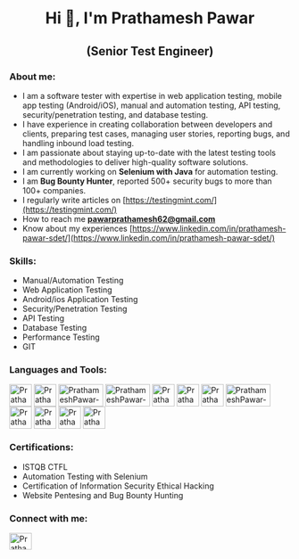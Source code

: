 <h1 align="center">Hi 👋, I'm Prathamesh Pawar</h1>
<h2 align="center">(Senior Test Engineer)</h2>

<h3 align="left">About me:</h3>

- I am a software tester with expertise in web application testing, mobile app testing (Android/iOS), manual and automation testing, API testing, security/penetration testing, and database testing.
- I have experience in creating collaboration between developers and clients, preparing test cases, managing user stories, reporting bugs, and handling inbound load testing.
- I am passionate about staying up-to-date with the latest testing tools and methodologies to deliver high-quality software solutions.
- I am currently working on **Selenium with Java** for automation testing.
- I am **Bug Bounty Hunter**, reported 500+ security bugs to more than 100+ companies.
- I regularly write articles on [https://testingmint.com/](https://testingmint.com/)
- How to reach me **pawarprathamesh62@gmail.com**
- Know about my experiences [https://www.linkedin.com/in/prathamesh-pawar-sdet/](https://www.linkedin.com/in/prathamesh-pawar-sdet/)

<h3 align="left">Skills:</h3>

- Manual/Automation Testing
- Web Application Testing
- Android/ios Application Testing
- Security/Penetration Testing
- API Testing
- Database Testing
- Performance Testing
- GIT



<h3 align="left">Languages and Tools:</h3>
<p align="left">
<img align="center" src="https://img.icons8.com/?size=100&id=VOnRj9vGpXV8&format=png&color=000000" alt="PrathameshPawar-SDET" height="40" width="40" />  
<img align="center" src="https://img.icons8.com/?size=100&id=13679&format=png&color=000000" alt="PrathameshPawar-SDET" height="40" width="40" />
<img align="center" src="https://mms.businesswire.com/media/20230322005274/en/761650/23/postman-logo-vert-2018.jpg" alt="PrathameshPawar-SDET" height="40" width="80" />
<img align="center" src="https://jacobriggs.io/tools/app/web/upload/large/3_eedab2dbcde47a63f847af0a612d1f8d.png" alt="PrathameshPawar-SDET" height="40" width="80" />
<img align="center" src="https://encrypted-tbn0.gstatic.com/images?q=tbn:ANd9GcRGAVodsPGOJDpo7FF6UZl_FbIwSCQ2m6ZSMg&s" alt="PrathameshPawar-SDET" height="40" width="40" />
<img align="center" src="https://img.icons8.com/?size=100&id=17842&format=png&color=000000" alt="PrathameshPawar-SDET" height="40" width="40" /> 
<img align="center" src="https://img.icons8.com/?size=100&id=B3VgW5sZRz8U&format=png&color=000000" alt="PrathameshPawar-SDET" height="40" width="40" />
<img align="center" src="https://www.componence.in/jira/images/atlassian-jira-logo-large.png" alt="PrathameshPawar-SDET" height="40" width="80" />
<img align="center" src="https://img.icons8.com/?size=100&id=20906&format=png&color=000000" alt="PrathameshPawar-SDET" height="40" width="40" />
<img align="center" src="https://jmeter.apache.org/images/jmeter_square.svg" alt="PrathameshPawar-SDET" height="40" width="40" />
<img align="center" src="https://img.icons8.com/?size=100&id=v8RpPQUwv0N8&format=png&color=000000" alt="PrathameshPawar-SDET" height="40" width="40" />
<img align="center" src="https://static.javatpoint.com/tutorial/testng/images/testng-tutorial.png" alt="PrathameshPawar-SDET" height="40" width="40" />
  
</p>

<h3 align="left">Certifications:</h3>

  - ISTQB CTFL
  - Automation Testing with Selenium
  - Certification of Information Security Ethical Hacking
  - Website Pentesing and Bug Bounty Hunting 

<h3 align="left">Connect with me:</h3>
<a href="https://www.linkedin.com/in/prathamesh-pawar-sdet/" target="blank"><img align="center" src="https://cdn.jsdelivr.net/npm/simple-icons@3.0.1/icons/linkedin.svg" alt="PrathameshPawar-SDET" height="30" width="40" /></a>

